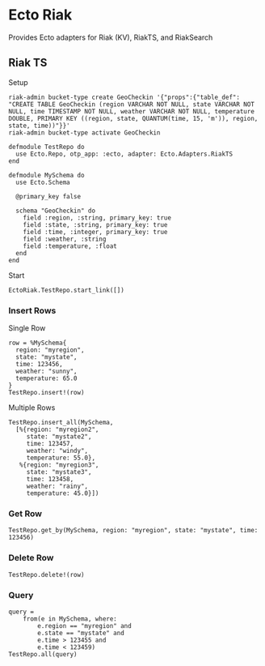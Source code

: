 # Ecto Riak

Provides Ecto adapters for Riak (KV), RiakTS, and RiakSearch

## Riak TS

Setup

```
riak-admin bucket-type create GeoCheckin '{"props":{"table_def": "CREATE TABLE GeoCheckin (region VARCHAR NOT NULL, state VARCHAR NOT NULL, time TIMESTAMP NOT NULL, weather VARCHAR NOT NULL, temperature DOUBLE, PRIMARY KEY ((region, state, QUANTUM(time, 15, 'm')), region, state, time))"}}'
riak-admin bucket-type activate GeoCheckin
```

```
defmodule TestRepo do
  use Ecto.Repo, otp_app: :ecto, adapter: Ecto.Adapters.RiakTS
end

defmodule MySchema do
  use Ecto.Schema

  @primary_key false

  schema "GeoCheckin" do
    field :region, :string, primary_key: true
    field :state, :string, primary_key: true
    field :time, :integer, primary_key: true
    field :weather, :string
    field :temperature, :float
  end
end
```

Start

```
EctoRiak.TestRepo.start_link([])
```

### Insert Rows

Single Row

```
row = %MySchema{
  region: "myregion",
  state: "mystate",
  time: 123456,
  weather: "sunny",
  temperature: 65.0
}
TestRepo.insert!(row)
```

Multiple Rows

```
TestRepo.insert_all(MySchema,
  [%{region: "myregion2",
     state: "mystate2",
     time: 123457,
     weather: "windy",
     temperature: 55.0},
   %{region: "myregion3",
     state: "mystate3",
     time: 123458,
     weather: "rainy",
     temperature: 45.0}])
```

### Get Row

```
TestRepo.get_by(MySchema, region: "myregion", state: "mystate", time: 123456)
```

### Delete Row

```
TestRepo.delete!(row)
```

### Query

```
query = 
    from(e in MySchema, where:
        e.region == "myregion" and
        e.state == "mystate" and
        e.time > 123455 and
        e.time < 123459)
TestRepo.all(query)
```
